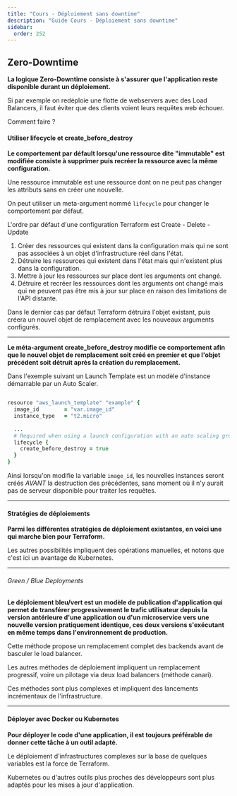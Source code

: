 ```yaml
---
title: "Cours - Déploiement sans downtime"
description: "Guide Cours - Déploiement sans downtime"
sidebar:
  order: 252
---
```




## Zero-Downtime 

**La logique Zero-Downtime consiste à s'assurer que l'application reste disponible durant un déploiement.**

Si par exemple on redéploie une flotte de webservers avec des Load Balancers, il faut éviter que des clients voient leurs requêtes web échouer.

Comment faire ? 

#### Utiliser lifecycle et create_before_destroy

**Le comportement par défault lorsqu'une ressource dite "immutable" est modifiée consiste à supprimer puis recréer la ressource avec la même configuration.**

Une ressource immutable est une ressource dont on ne peut pas changer les attributs sans en créer une nouvelle.

On peut utiliser un meta-argument nommé `lifecycle` pour changer le comportement par défaut.

L'ordre par défaut d'une configuration Terraform est Create - Delete - Update

1. Créer des ressources qui existent dans la configuration mais qui ne sont pas associées à un objet d'infrastructure réel dans l'état.
1. Détruire les ressources qui existent dans l'état mais qui n'existent plus dans la configuration.
1. Mettre à jour les ressources sur place dont les arguments ont changé.
1. Détruire et recréer les ressources dont les arguments ont changé mais qui ne peuvent pas être mis à jour sur place en raison des limitations de l'API distante.

Dans le dernier cas par défaut Terraform détruira l'objet existant, puis créera un nouvel objet de remplacement avec les nouveaux arguments configurés.

---

**Le méta-argument create_before_destroy modifie ce comportement afin que le nouvel objet de remplacement soit créé en premier et que l'objet précédent soit détruit après la création du remplacement.**

Dans l'exemple suivant un Launch Template est un modèle d'instance démarrable par un Auto Scaler.

```coffee

resource "aws_launch_template" "example" {
  image_id        = "var.image_id"
  instance_type   = "t2.micro"
  
  ...
  # Required when using a launch configuration with an auto scaling group.
  lifecycle {
    create_before_destroy = true
  }
}

```

Ainsi lorsqu'on modifie la variable `image_id`, les nouvelles instances seront créés _AVANT_ la destruction des précédentes, sans moment où il n'y aurait pas de serveur disponible pour traiter les requêtes.

---

#### Stratégies de déploiements 

**Parmi les différentes stratégies de déploiement existantes, en voici une qui marche bien pour Terraform.**

Les autres possibilités impliquent des opérations manuelles, et notons que c'est ici un avantage de Kubernetes.

---

###### Green / Blue Deployments  

**Le déploiement bleu/vert est un modèle de publication d'application qui permet de transférer progressivement le trafic utilisateur depuis la version antérieure d'une application ou d'un microservice vers une nouvelle version pratiquement identique, ces deux versions s'exécutant en même temps dans l'environnement de production.**

<!-- > Voir le TP-2.07-green-blue

Cette méthode utilise un module spécifique : 

> https://github.com/terraform-in-action/terraform-bluegreen-aws/tree/v0.1.3 -->

Cette méthode propose un remplacement complet des backends avant de basculer le load balancer.

Les autres méthodes de déploiement impliquent un remplacement progressif, voire un pilotage via deux load balancers (méthode canari).

Ces méthodes sont plus complexes et impliquent des lancements incrémentaux de l'infrastructure.

---

#### Déployer avec Docker ou Kubernetes 

**Pour déployer le code d'une application, il est toujours préférable de donner cette tâche à un  outil adapté.** 

Le déploiement d'infrastructures complexes sur la base de quelques variables est la force de Terraform. 

Kubernetes ou d'autres outils plus proches des développeurs sont plus adaptés pour les mises à jour d'application.

